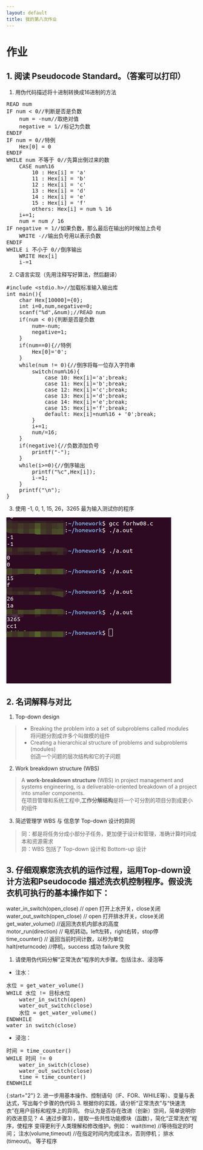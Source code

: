 ```yaml
---
layout: default
title: 我的第八次作业
---
```


# 作业

## 1. 阅读 Pseudocode Standard。（答案可以打印）

1. 用伪代码描述将十进制转换成16进制的方法

<pre>
READ num   
IF num < 0//判断是否是负数  
    num = -num//取绝对值
    negative = 1//标记为负数
ENDIF
IF num = 0//特例
    Hex[0] = 0
ENDIF
WHILE num 不等于 0//先算出倒过来的数  
    CASE num%16  
        10 : Hex[i] = 'a'  
        11 : Hex[i] = 'b'
        12 : Hex[i] = 'c'  
        13 : Hex[i] = 'd'
        14 : Hex[i] = 'e'
        15 : Hex[i] = 'f'  
        others: Hex[i] = num % 16  
    i+=1;  
    num = num / 16  
IF negative = 1//如果负数，那么最后在输出的时候加上负号
    WRITE -//输出负号用以表示负数
ENDIF
WHILE i 不小于 0//倒序输出  
    WRITE Hex[i]  
    i-=1  
</pre>

2. C语言实现（先用注释写好算法，然后翻译）

<pre>
#include &lt;stdio.h>//加载标准输入输出库
int main(){
    char Hex[10000]={0};
    int i=0,num,negative=0;
    scanf("%d",&num);//READ num
    if(num < 0){判断是否是负数
        num=-num;
        negative=1;
    }
    if(num==0){//特例
        Hex[0]='0';
    }
    while(num != 0){//倒序将每一位存入字符串
        switch(num%16){
            case 10: Hex[i]='a';break;
            case 11: Hex[i]='b';break;
            case 12: Hex[i]='c';break;
            case 13: Hex[i]='d';break;
            case 14: Hex[i]='e';break;
            case 15: Hex[i]='f';break;
            default: Hex[i]=num%16 + '0';break;
        }
        i+=1;
        num/=16;
    }
    if(negative){//负数添加负号
        printf("-");
    }
    while(i>=0){//倒序输出
        printf("%c",Hex[i]);
        i-=1;
    }
    printf("\n");
}
</pre>

3. 使用 -1, 0, 1, 15, 26，3265 最为输入测试你的程序

![](images/hw08/1.3.png)

## 2. 名词解释与对比
1. Top-down design

> * Breaking the problem into a set of subproblems called modules  
>     将问题分割成许多个叫做模的组件
> * Creating a hierarchical structure of problems and subproblems (modules)   
>     创造一个问题的层次结构和它的子问题

2.  Work breakdown structure (WBS)

> A **work-breakdown structure** (WBS) in project management and systems engineering, is a deliverable-oriented breakdown of a project into smaller components.  
> 在项目管理和系统工程中,**工作分解结构**是将一个可分割的项目分割成更小的组件

3. 简述管理学 WBS 与 信息学 Top-down 设计的异同

> 同：都是将任务分成小部分子任务，更加便于设计和管理，准确计算时间成本和资源需求  
> 异：WBS 包括了 Top-down 设计和 Bottom-up 设计

## 3. 仔细观察您洗衣机的运作过程，运用Top-down设计方法和Pseudocode 描述洗衣机控制程序。假设洗衣机可执行的基本操作如下：

water_in_switch(open_close) // open 打开上水开关，close关闭  
water_out_switch(open_close) // open 打开排水开关，close关闭  
get_water_volume() //返回洗衣机内部水的高度  
motor_run(direction) // 电机转动。left左转，right右转，stop停  
time_counter() // 返回当前时间计数，以秒为单位  
halt(returncode) //停机，success 成功 failure 失败

1. 请使用伪代码分解“正常洗衣”程序的大步骤。包括注水、浸泡等

* 注水：  
<pre>
水位 = get_water_volume()
WHILE 水位 != 目标水位
    water_in_switch(open)
    water_out_switch(close)
    水位 = get_water_volume()
ENDWHILE
water_in_switch(close)
</pre>

* 浸泡：  
<pre>
时间 = time_counter()
WHILE 时间 != 0
    water_in_switch(close)
    water_out_switch(close)
    time = time_counter()
ENDWHILE
</pre>

{:start="2"}
2. 进一步用基本操作、控制语句（IF、FOR、WHILE等）、变量与表达式，写出每个步骤的伪代码
3. 根据你的实践，请分析“正常洗衣”与“快速洗衣”在用户目标和程序上的异同。
你认为是否存在改进（创新）空间，简单说明你的改进意见？
4. 通过步骤3），提取一些共性功能模块（函数），简化“正常洗衣”程序，使程序
变得更利于人类理解和修改维护。例如：
wait(time) //等待指定的时间；
注水(volume,timeout) //在指定时间内完成注水，否则停机；
排水(timeout)。 等子程序